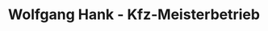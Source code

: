 ---
title: "Wolfgang Hank - Kfz-Meisterbetrieb"
url: /adelsried/wolfgang-hank-kfz-meisterbetrieb/
shop: Autowerkstatt
---